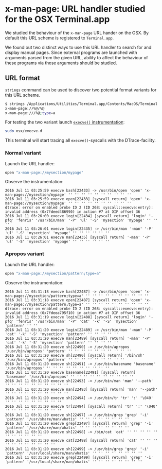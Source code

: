 # x-man-page: URL handler studied for the OSX Terminal.app

We studied the behaviour of the `x-man-page` URL hander on the OSX.
By default this URL scheme is registered to `Terminal.app`.

We found out two distinct ways to use this URL handler to search for
and display manual pages. Since external programs are launched with
arguments parsed from the given URL, ability to affect the behaviour
of these programs via those arguments should be studied.

## URL format

`strings` command can be used to discover two potential format variants
for this URL scheme.

```sh
$ strings /Applications/Utilities/Terminal.app/Contents/MacOS/Terminal | grep x-man-page:
x-man-page://%@/%@
x-man-page:///%@;type=a
```

For testing the two variant launch [`execve()` instrumentation](../osx/execve.d):

```sh
sudo osx/execve.d
```

This terminal will start tracing all `execve()`-syscalls with the DTrace-facility.

### Normal variant

Launch the URL handler:

```sh
open "x-man-page://mysection/mypage"
```

Observe the instrumentation:

<!-- markdownlint-disable MD013 -->

```console
2016 Jul 11 03:25:59 execve bash[22433] -> /usr/bin/open 'open' 'x-man-page://mysection/mypage' '' '' '' '' '' '' '' '' '' ''
2016 Jul 11 03:25:59 execve open[22433] [syscall return] 'open' 'x-man-page://mysection/mypage' '' '' '' '' '' '' '' '' '' ''
dtrace: error on enabled probe ID 2 (ID 268: syscall::execve:entry): invalid address (0x7fdeed486990) in action #7 at DIF offset 36
2016 Jul 11 03:26:00 execve login[22434] [syscall return] 'login' '-pfq' 'fenris' '/usr/bin/man' '-P' 'ul' '-S' 'mysection' 'mypage' '' '' ''
2016 Jul 11 03:26:01 execve login[22435] -> /usr/bin/man '-man' '-P' 'ul' '-S' 'mysection' 'mypage' '' '' '' '' '' ''
2016 Jul 11 03:26:01 execve man[22435] [syscall return] '-man' '-P' 'ul' '-S' 'mysection' 'mypage' '' '' '' '' '' ''
```

<!-- markdownlint-enable MD013 -->

### Apropos variant

Launch the URL handler:

```sh
open "x-man-page://mysection/pattern;type=a"
```

Observe the instrumentation:

<!-- markdownlint-disable MD013 -->

```console
2016 Jul 11 03:31:18 execve bash[22487] -> /usr/bin/open 'open' 'x-man-page://mysection/pattern;type=a' '' '' '' '' '' '' '' '' '' ''
2016 Jul 11 03:31:18 execve open[22487] [syscall return] 'open' 'x-man-page://mysection/pattern;type=a' '' '' '' '' '' '' '' '' '' ''
dtrace: error on enabled probe ID 2 (ID 268: syscall::execve:entry): invalid address (0x7fdeea795f10) in action #7 at DIF offset 36
2016 Jul 11 03:31:19 execve login[22488] [syscall return] 'login' '-pfq' 'fenris' '/usr/bin/man' '-P' 'cat' '-k' '-S' 'mysection' 'pattern' '' ''
2016 Jul 11 03:31:20 execve login[22489] -> /usr/bin/man '-man' '-P' 'cat' '-k' '-S' 'mysection' 'pattern' '' '' '' '' ''
2016 Jul 11 03:31:20 execve man[22489] [syscall return] '-man' '-P' 'cat' '-k' '-S' 'mysection' 'pattern' '' '' '' '' ''
2016 Jul 11 03:31:20 execve sh[22490] -> /usr/bin/apropos '/usr/bin/apropos' 'pattern' '' '' '' '' '' '' '' '' '' ''
2016 Jul 11 03:31:20 execve sh[22490] [syscall return] '/bin/sh' '/usr/bin/apropos' 'pattern' '' '' '' '' '' '' '' '' ''
2016 Jul 11 03:31:20 execve sh[22491] -> /usr/bin/basename 'basename' '/usr/bin/apropos' '' '' '' '' '' '' '' '' '' ''
2016 Jul 11 03:31:20 execve basename[22491] [syscall return] 'basename' '/usr/bin/apropos' '' '' '' '' '' '' '' '' '' ''
2016 Jul 11 03:31:20 execve sh[22493] -> /usr/bin/man 'man' '--path' '' '' '' '' '' '' '' '' '' ''
2016 Jul 11 03:31:20 execve man[22493] [syscall return] 'man' '--path' '' '' '' '' '' '' '' '' '' ''
2016 Jul 11 03:31:20 execve sh[22494] -> /usr/bin/tr 'tr' ':' '\040' '' '' '' '' '' '' '' '' ''
2016 Jul 11 03:31:20 execve tr[22494] [syscall return] 'tr' ':' '\040' '' '' '' '' '' '' '' '' ''
2016 Jul 11 03:31:20 execve sh[22497] -> /usr/bin/grep 'grep' '-i' 'pattern' '/usr/share/man/whatis' '' '' '' '' '' '' '' ''
2016 Jul 11 03:31:20 execve grep[22497] [syscall return] 'grep' '-i' 'pattern' '/usr/share/man/whatis' '' '' '' '' '' '' '' ''
2016 Jul 11 03:31:20 execve sh[22498] -> /bin/cat 'cat' '' '' '' '' '' '' '' '' '' '' ''
2016 Jul 11 03:31:20 execve cat[22498] [syscall return] 'cat' '' '' '' '' '' '' '' '' '' '' ''
2016 Jul 11 03:31:20 execve sh[22499] -> /usr/bin/grep 'grep' '-i' 'pattern' '/usr/local/share/man/whatis' '' '' '' '' '' '' '' ''
2016 Jul 11 03:31:20 execve grep[22499] [syscall return] 'grep' '-i' 'pattern' '/usr/local/share/man/whatis' '' '' '' '' '' '' '' ''
```

<!-- markdownlint-disable MD013 -->
